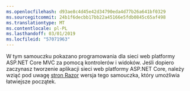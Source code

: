 ```yaml
---
ms.openlocfilehash: d93ae8c4d45e42d34790eda4d77b26a641bf0329
ms.sourcegitcommit: 24b1f6decbb17bb22a45166e5fdb0845c65af498
ms.translationtype: MT
ms.contentlocale: pl-PL
ms.lasthandoff: 03/01/2019
ms.locfileid: "57071963"
---
```

W tym samouczku pokazano programowania dla sieci web platformy ASP.NET Core MVC za pomocą kontrolerów i widoków. Jeśli dopiero zaczynasz tworzenie aplikacji sieci web platformy ASP.NET Core, należy wziąć pod uwagę [stron Razor](xref:tutorials/razor-pages/razor-pages-start) wersja tego samouczka, który umożliwia łatwiejsze początek.

